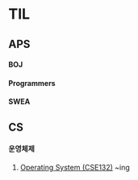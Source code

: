 # TIL

## APS

#### BOJ



#### Programmers



#### SWEA





## CS

#### 운영체제

1. [Operating System (CSE132)](https://www.youtube.com/playlist?list=PLBrGAFAIyf5rby7QylRc6JxU5lzQ9c4tN) ~ing

